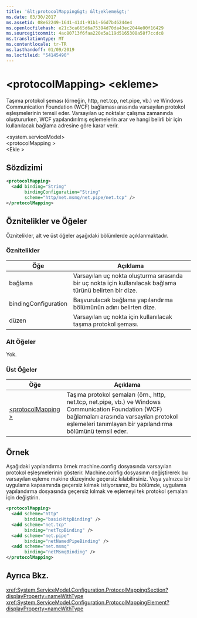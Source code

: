```yaml
---
title: '&lt;protocolMapping&gt; &lt;ekleme&gt;'
ms.date: 03/30/2017
ms.assetid: 08e62249-1641-41d1-91b1-66d7b46244e4
ms.openlocfilehash: e21c3ca665d6a75394d70da43ec2044e00f16429
ms.sourcegitcommit: 4ac80713f6faa220e5a119d5165308a58f7ccdc8
ms.translationtype: MT
ms.contentlocale: tr-TR
ms.lasthandoff: 01/09/2019
ms.locfileid: "54145490"
---
```

# <a name="ltaddgt-of-ltprotocolmappinggt"></a>&lt;protocolMapping&gt; &lt;ekleme&gt;
Taşıma protokol şeması (örneğin, http, net.tcp, net.pipe, vb.) ve Windows Communication Foundation (WCF) bağlaması arasında varsayılan protokol eşleşmelerinin temsil eder. Varsayılan uç noktalar çalışma zamanında oluştururken, WCF yapılandırılmış eşlemelerin arar ve hangi belirli bir için kullanılacak bağlama adresine göre karar verir.  
  
 \<system.serviceModel>  
\<protocolMapping >  
\<Ekle >  
  
## <a name="syntax"></a>Sözdizimi  
  
```xml  
<protocolMapping>
  <add binding="String"
       bindingConfiguration="String"
       scheme="http/net.msmq/net.pipe/net.tcp" />
</protocolMapping>
```  
  
## <a name="attributes-and-elements"></a>Öznitelikler ve Öğeler  
 Öznitelikler, alt ve üst öğeler aşağıdaki bölümlerde açıklanmaktadır.  
  
### <a name="attributes"></a>Öznitelikler  
  
|Öğe|Açıklama|  
|-------------|-----------------|  
|bağlama|Varsayılan uç nokta oluşturma sırasında bir uç nokta için kullanılacak bağlama türünü belirten bir dize.|  
|bindingConfiguration|Başvurulacak bağlama yapılandırma bölümünün adını belirten dize.|  
|düzen|Varsayılan uç nokta için kullanılacak taşıma protokol şeması.|  
  
### <a name="child-elements"></a>Alt Öğeler  
 Yok.  
  
### <a name="parent-elements"></a>Üst Öğeler  
  
|Öğe|Açıklama|  
|-------------|-----------------|  
|[\<protocolMapping >](../../../../../docs/framework/configure-apps/file-schema/wcf/protocolmapping.md)|Taşıma protokol şemaları (örn., http, net.tcp, net.pipe, vb.) ve Windows Communication Foundation (WCF) bağlamaları arasında varsayılan protokol eşlemeleri tanımlayan bir yapılandırma bölümünü temsil eder.|  
  
## <a name="example"></a>Örnek  
 Aşağıdaki yapılandırma örnek machine.config dosyasında varsayılan protokol eşleşmelerinin gösterir. Machine.config dosyasının değiştirerek bu varsayılan eşleme makine düzeyinde geçersiz kılabilirsiniz. Veya yalnızca bir uygulama kapsamında geçersiz kılmak istiyorsanız, bu bölümde, uygulama yapılandırma dosyasında geçersiz kılmak ve eşlemeyi tek protokol şemaları için değiştirin.  
  
```xml  
<protocolMapping>
  <add scheme="http"
       binding="basicHttpBinding" />
  <add scheme="net.tcp"
       binding="netTcpBinding" />
  <add scheme="net.pipe"
       binding="netNamedPipeBinding" />
  <add scheme="net.msmq"
       binding="netMsmqBinding" />
</protocolMapping>
```  
  
## <a name="see-also"></a>Ayrıca Bkz.  
 <xref:System.ServiceModel.Configuration.ProtocolMappingSection?displayProperty=nameWithType>      
 <xref:System.ServiceModel.Configuration.ProtocolMappingElement?displayProperty=nameWithType>    
